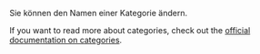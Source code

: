 Sie können den Namen einer Kategorie ändern.

If you want to read more about categories, check out the [official documentation on categories](https://docs.firefly-iii.org/concepts/categories).